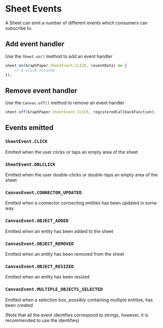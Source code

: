 # Sheet Events

A Sheet can emit a number of different events which consumers can subscribe to.

## Add event handler

Use the `Sheet.on()` method to add an event handler

```javascript
sheet.on(GraphPaper.SheetEvent.CLICK, (eventData) => {
    // a click occured
});
```

## Remove event handler

Use the `Canvas.off()` method to remove an event handler

```javascript
sheet.off(GraphPaper.SheetEvent.CLICK, registeredCallbackFunction);
```

## Events emitted

### `SheetEvent.CLICK`
Emitted when the user clicks or taps an empty area of the sheet

### `SheetEvent.DBLCLICK`
Emitted when the user double-clicks or double-taps an empty area of the sheet

### `CanvasEvent.CONNECTOR_UPDATED`
Emitted when a connector connecting entities has been updated in some way

### `CanvasEvent.OBJECT_ADDED`
Emitted when an entity has been added to the sheet

### `CanvasEvent.OBJECT_REMOVED`
Emitted when an entity has been removed from the sheet

### `CanvasEvent.OBJECT_RESIZED`
Emitted when an entity has been resized

### `CanvasEvent.MULTIPLE_OBJECTS_SELECTED`
Emitted when a selection box, *possibly* containing multiple entities, has been created


(Note that all the event identifies correspond to strings, however, it is recommended to use the identifies)
